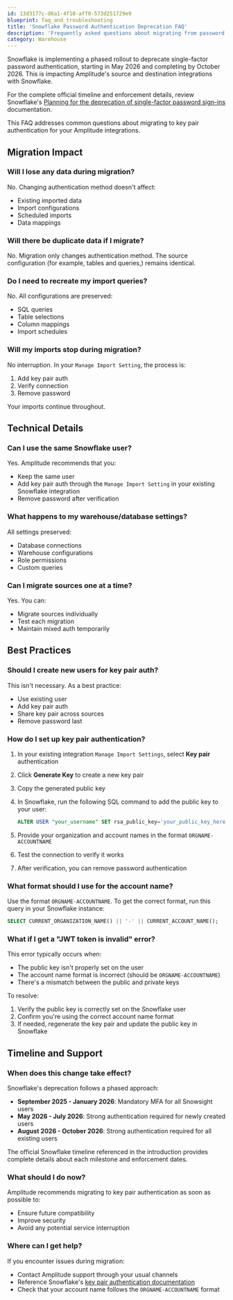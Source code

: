```yaml
---
id: 13d3177c-d6a1-4f10-aff0-573d251729e9
blueprint: faq_and_troubleshooting
title: 'Snowflake Password Authentication Deprecation FAQ'
description: 'Frequently asked questions about migrating from password to key pair authentication for Snowflake integrations'
category: Warehouse
---
```

Snowflake is implementing a phased rollout to deprecate single-factor password authentication, starting in May 2026 and completing by October 2026. This is impacting Amplitude's source and destination integrations with Snowflake.

For the complete official timeline and enforcement details, review Snowflake's [Planning for the deprecation of single-factor password sign-ins](https://docs.snowflake.com/en/user-guide/security-mfa-rollout) documentation.

This FAQ addresses common questions about migrating to key pair authentication for your Amplitude integrations.

## Migration Impact

### Will I lose any data during migration?

No. Changing authentication method doesn't affect:

- Existing imported data
- Import configurations  
- Scheduled imports
- Data mappings

### Will there be duplicate data if I migrate?

No. Migration only changes authentication method. The source configuration (for example, tables and queries,) remains identical.

### Do I need to recreate my import queries?

No. All configurations are preserved:

- SQL queries
- Table selections
- Column mappings
- Import schedules

### Will my imports stop during migration?

No interruption. In your `Manage Import Setting`, the process is:

1. Add key pair auth
2. Verify connection
3. Remove password

Your imports continue throughout.

## Technical Details

### Can I use the same Snowflake user?

Yes. Amplitude recommends that you:

- Keep the same user
- Add key pair auth through the `Manage Import Setting` in your existing Snowflake integration
- Remove password after verification

### What happens to my warehouse/database settings?

All settings preserved:

- Database connections
- Warehouse configurations
- Role permissions
- Custom queries

### Can I migrate sources one at a time?

Yes. You can:

- Migrate sources individually
- Test each migration
- Maintain mixed auth temporarily

## Best Practices

### Should I create new users for key pair auth?

This isn't necessary. As a best practice:

- Use existing user
- Add key pair auth
- Share key pair across sources
- Remove password last

### How do I set up key pair authentication?

1. In your existing integration `Manage Import Settings`, select **Key pair** authentication
2. Click **Generate Key** to create a new key pair
3. Copy the generated public key
4. In Snowflake, run the following SQL command to add the public key to your user:

   ```sql
   ALTER USER "your_username" SET rsa_public_key='your_public_key_here';
   ```

5. Provide your organization and account names in the format `ORGNAME-ACCOUNTNAME`
6. Test the connection to verify it works
7. After verification, you can remove password authentication

### What format should I use for the account name?

Use the format `ORGNAME-ACCOUNTNAME`. To get the correct format, run this query in your Snowflake instance:

```sql
SELECT CURRENT_ORGANIZATION_NAME() || '-' || CURRENT_ACCOUNT_NAME();
```

### What if I get a "JWT token is invalid" error?

This error typically occurs when:

- The public key isn't properly set on the user
- The account name format is incorrect (should be `ORGNAME-ACCOUNTNAME`)
- There's a mismatch between the public and private keys

To resolve:

1. Verify the public key is correctly set on the Snowflake user
2. Confirm you're using the correct account name format
3. If needed, regenerate the key pair and update the public key in Snowflake

## Timeline and Support

### When does this change take effect?

Snowflake's deprecation follows a phased approach:

- **September 2025 - January 2026**: Mandatory MFA for all Snowsight users
- **May 2026 - July 2026**: Strong authentication required for newly created users
- **August 2026 - October 2026**: Strong authentication required for all existing users

The official Snowflake timeline referenced in the introduction provides complete details about each milestone and enforcement dates.

### What should I do now?

Amplitude recommends migrating to key pair authentication as soon as possible to:

- Ensure future compatibility
- Improve security
- Avoid any potential service interruption

### Where can I get help?

If you encounter issues during migration:

- Contact Amplitude support through your usual channels
- Reference Snowflake's [key pair authentication documentation](https://docs.snowflake.com/en/user-guide/key-pair-auth)
- Check that your account name follows the `ORGNAME-ACCOUNTNAME` format

